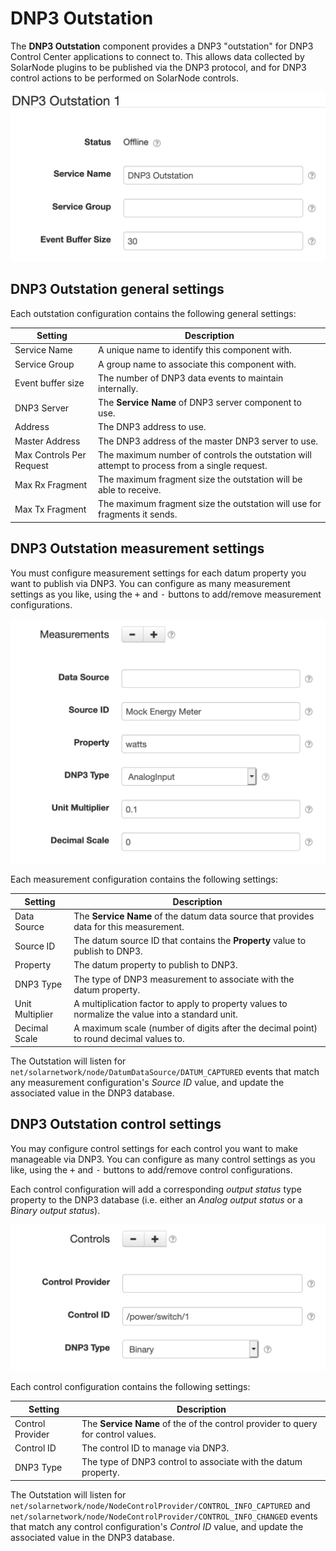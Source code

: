 # DNP3 Outstation

The **DNP3 Outstation** component provides a DNP3 "outstation" for DNP3 Control Center applications
to connect to. This allows data collected by SolarNode plugins to be published via the DNP3
protocol, and for DNP3 control actions to be performed on SolarNode controls.

<img title="DNP3 Outstation settings" src="docs/solarnode-dnp3-outstation-settings.png" width="508">

## DNP3 Outstation general settings

Each outstation configuration contains the following general settings:

| Setting                  | Description                                      |
|--------------------------|--------------------------------------------------|
| Service Name             | A unique name to identify this component with. |
| Service Group            | A group name to associate this component with. |
| Event buffer size        | The number of DNP3 data events to maintain internally. |
| DNP3 Server              | The **Service Name** of DNP3 server component to use. |
| Address                  | The DNP3 address to use.|
| Master Address           | The DNP3 address of the master DNP3 server to use. |
| Max Controls Per Request | The maximum number of controls the outstation will attempt to process from a single request. |
| Max Rx Fragment          | The maximum fragment size the outstation will be able to receive. |
| Max Tx Fragment          | The maximum fragment size the outstation will use for fragments it sends. |

## DNP3 Outstation measurement settings

You must configure measurement settings for each datum property you want to publish via DNP3.
You can configure as many measurement settings as you like, using the <kbd>+</kbd> and <kbd>-</kbd>
buttons to add/remove measurement configurations.

<img title="DNP3 Outstation measurement settings" src="docs/solarnode-dnp3-outstation-measurement-settings.png" width="511">

Each measurement configuration contains the following settings:

| Setting         | Description                                                                            |
|-----------------|----------------------------------------------------------------------------------------|
| Data Source     | The **Service Name** of the datum data source that provides data for this measurement. |
| Source ID       | The datum source ID that contains the **Property** value to publish to DNP3. |
| Property        | The datum property to publish to DNP3. |
| DNP3 Type       | The type of DNP3 measurement to associate with the datum property. |
| Unit Multiplier | A multiplication factor to apply to property values to normalize the value into a standard unit. |
| Decimal Scale   | A maximum scale (number of digits after the decimal point) to round decimal values to. |

The Outstation will listen for `net/solarnetwork/node/DatumDataSource/DATUM_CAPTURED` events that
match any measurement configuration's _Source ID_ value, and update the associated value in the DNP3 database.

## DNP3 Outstation control settings

You may configure control settings for each control you want to make manageable via DNP3.
You can configure as many control settings as you like, using the <kbd>+</kbd> and <kbd>-</kbd>
buttons to add/remove control configurations.

Each control configuration will add a corresponding _output status_ type property to the DNP3 database
(i.e. either an _Analog output status_ or a _Binary output status_).

<img title="DNP3 Outstation control settings" src="docs/solarnode-dnp3-outstation-control-settings.png" width="507">

Each control configuration contains the following settings:

| Setting          | Description                                                                            |
|------------------|----------------------------------------------------------------------------------------|
| Control Provider | The **Service Name** of the of the control provider to query for control values. |
| Control ID       | The control ID to manage via DNP3. |
| DNP3 Type        | The type of DNP3 control to associate with the datum property. |

The Outstation will listen for `net/solarnetwork/node/NodeControlProvider/CONTROL_INFO_CAPTURED` and
`net/solarnetwork/node/NodeControlProvider/CONTROL_INFO_CHANGED` events that match any control
configuration's _Control ID_ value, and update the associated value in the DNP3 database.
